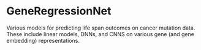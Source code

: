 # GeneRegressionNet
Various models for predicting life span outcomes on cancer mutation data. These include linear models, DNNs, and CNNS on various gene (and gene embedding) representations.
